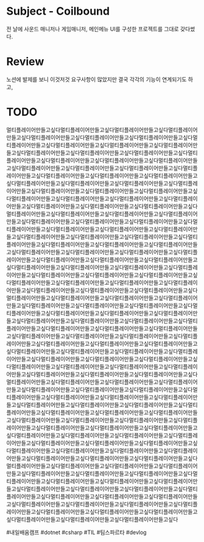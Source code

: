 # Subject - Coilbound
전 날에 사운드 매니저나 게임매니저, 메인메뉴 UI를 구성한 프로젝트를 그대로 갖다썼다.

# Review
노션에 발제를 보니 이것저것 요구사항이 많았지만 결국 각각의 기능이 연계되기도 하고, 

# TODO
멀티플레이어만들고싶다멀티플레이어만들고싶다멀티플레이어만들고싶다멀티플레이어만들고싶다멀티플레이어만들고싶다멀티플레이어만들고싶다멀티플레이어만들고싶다멀티플레이어만들고싶다멀티플레이어만들고싶다멀티플레이어만들고싶다멀티플레이어만들고싶다멀티플레이어만들고싶다멀티플레이어만들고싶다멀티플레이어만들고싶다멀티플레이어만들고싶다멀티플레이어만들고싶다멀티플레이어만들고싶다멀티플레이어만들고싶다멀티플레이어만들고싶다멀티플레이어만들고싶다멀티플레이어만들고싶다멀티플레이어만들고싶다멀티플레이어만들고싶다멀티플레이어만들고싶다멀티플레이어만들고싶다멀티플레이어만들고싶다멀티플레이어만들고싶다멀티플레이어만들고싶다멀티플레이어만들고싶다멀티플레이어만들고싶다멀티플레이어만들고싶다멀티플레이어만들고싶다멀티플레이어만들고싶다멀티플레이어만들고싶다멀티플레이어만들고싶다멀티플레이어만들고싶다멀티플레이어만들고싶다멀티플레이어만들고싶다멀티플레이어만들고싶다멀티플레이어만들고싶다멀티플레이어만들고싶다멀티플레이어만들고싶다멀티플레이어만들고싶다멀티플레이어만들고싶다멀티플레이어만들고싶다멀티플레이어만들고싶다멀티플레이어만들고싶다멀티플레이어만들고싶다멀티플레이어만들고싶다멀티플레이어만들고싶다멀티플레이어만들고싶다멀티플레이어만들고싶다멀티플레이어만들고싶다멀티플레이어만들고싶다멀티플레이어만들고싶다멀티플레이어만들고싶다멀티플레이어만들고싶다멀티플레이어만들고싶다멀티플레이어만들고싶다멀티플레이어만들고싶다멀티플레이어만들고싶다멀티플레이어만들고싶다멀티플레이어만들고싶다멀티플레이어만들고싶다멀티플레이어만들고싶다멀티플레이어만들고싶다멀티플레이어만들고싶다멀티플레이어만들고싶다멀티플레이어만들고싶다멀티플레이어만들고싶다멀티플레이어만들고싶다멀티플레이어만들고싶다멀티플레이어만들고싶다멀티플레이어만들고싶다멀티플레이어만들고싶다멀티플레이어만들고싶다멀티플레이어만들고싶다멀티플레이어만들고싶다멀티플레이어만들고싶다멀티플레이어만들고싶다멀티플레이어만들고싶다멀티플레이어만들고싶다멀티플레이어만들고싶다멀티플레이어만들고싶다멀티플레이어만들고싶다멀티플레이어만들고싶다멀티플레이어만들고싶다멀티플레이어만들고싶다멀티플레이어만들고싶다멀티플레이어만들고싶다멀티플레이어만들고싶다멀티플레이어만들고싶다멀티플레이어만들고싶다멀티플레이어만들고싶다멀티플레이어만들고싶다멀티플레이어만들고싶다멀티플레이어만들고싶다멀티플레이어만들고싶다멀티플레이어만들고싶다멀티플레이어만들고싶다멀티플레이어만들고싶다멀티플레이어만들고싶다멀티플레이어만들고싶다멀티플레이어만들고싶다멀티플레이어만들고싶다멀티플레이어만들고싶다멀티플레이어만들고싶다멀티플레이어만들고싶다멀티플레이어만들고싶다멀티플레이어만들고싶다멀티플레이어만들고싶다멀티플레이어만들고싶다멀티플레이어만들고싶다멀티플레이어만들고싶다멀티플레이어만들고싶다멀티플레이어만들고싶다멀티플레이어만들고싶다멀티플레이어만들고싶다멀티플레이어만들고싶다멀티플레이어만들고싶다멀티플레이어만들고싶다멀티플레이어만들고싶다멀티플레이어만들고싶다멀티플레이어만들고싶다멀티플레이어만들고싶다멀티플레이어만들고싶다멀티플레이어만들고싶다멀티플레이어만들고싶다멀티플레이어만들고싶다멀티플레이어만들고싶다멀티플레이어만들고싶다멀티플레이어만들고싶다멀티플레이어만들고싶다멀티플레이어만들고싶다멀티플레이어만들고싶다멀티플레이어만들고싶다멀티플레이어만들고싶다멀티플레이어만들고싶다멀티플레이어만들고싶다멀티플레이어만들고싶다멀티플레이어만들고싶다멀티플레이어만들고싶다멀티플레이어만들고싶다멀티플레이어만들고싶다멀티플레이어만들고싶다멀티플레이어만들고싶다멀티플레이어만들고싶다멀티플레이어만들고싶다멀티플레이어만들고싶다멀티플레이어만들고싶다멀티플레이어만들고싶다멀티플레이어만들고싶다멀티플레이어만들고싶다멀티플레이어만들고싶다멀티플레이어만들고싶다멀티플레이어만들고싶다멀티플레이어만들고싶다멀티플레이어만들고싶다멀티플레이어만들고싶다멀티플레이어만들고싶다멀티플레이어만들고싶다멀티플레이어만들고싶다멀티플레이어만들고싶다멀티플레이어만들고싶다멀티플레이어만들고싶다멀티플레이어만들고싶다멀티플레이어만들고싶다멀티플레이어만들고싶다멀티플레이어만들고싶다멀티플레이어만들고싶다멀티플레이어만들고싶다멀티플레이어만들고싶다멀티플레이어만들고싶다멀티플레이어만들고싶다멀티플레이어만들고싶다멀티플레이어만들고싶다멀티플레이어만들고싶다멀티플레이어만들고싶다멀티플레이어만들고싶다멀티플레이어만들고싶다멀티플레이어만들고싶다멀티플레이어만들고싶다멀티플레이어만들고싶다멀티플레이어만들고싶다

#내일배움캠프 #dotnet #csharp #TIL #팀스파르타 #devlog